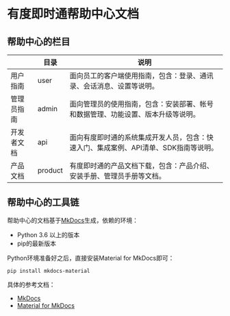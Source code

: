 # 有度即时通帮助中心文档

## 帮助中心的栏目

|            | 目录    | 说明                                                         |
| ---------- | ------- | ------------------------------------------------------------ |
| 用户指南   | user    | 面向员工的客户端使用指南，包含：登录、通讯录、会话消息、设置等说明。 |
| 管理员指南 | admin   | 面向管理员的使用指南，包含：安装部署、帐号和数据管理、功能设置、版本升级等说明。 |
| 开发者文档 | api     | 面向有度即时通的系统集成开发人员，包含：快速入门、集成案例、API清单、SDK指南等说明。 |
| 产品文档   | product | 有度即时通的产品文档下载，包含：产品介绍、安装手册、管理员手册等文档。 |

## 帮助中心的工具链

帮助中心的文档基于[MkDocs](https://www.mkdocs.org/)生成，依赖的环境：

- Python 3.6 以上的版本
- pip的最新版本

Python环境准备好之后，直接安装Material for MkDocs即可：

`pip install mkdocs-material`

具体的参考文档：

- [MkDocs](https://www.mkdocs.org/)
- [Material for MkDocs](https://squidfunk.github.io/mkdocs-material/getting-started/)



